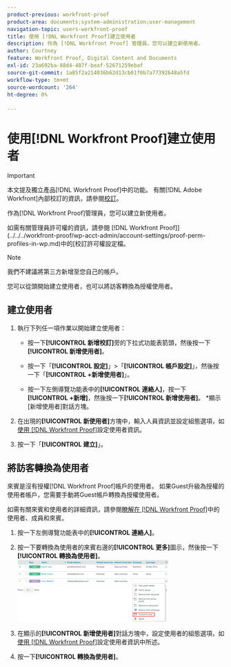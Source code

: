 ```yaml
---
product-previous: workfront-proof
product-area: documents;system-administration;user-management
navigation-topic: users-workfront-proof
title: 使用 [!DNL Workfront Proof]建立使用者
description: 作為 [!DNL Workfront Proof] 管理員，您可以建立新使用者。
author: Courtney
feature: Workfront Proof, Digital Content and Documents
exl-id: 23a692ba-88d4-487f-beaf-52671259ebaf
source-git-commit: 1a85f2a214036b62d13cb01f0b7a77392648a5fd
workflow-type: tm+mt
source-wordcount: '264'
ht-degree: 0%

---
```


# 使用[!DNL Workfront Proof]建立使用者

>[!IMPORTANT]
>
>本文提及獨立產品[!DNL Workfront Proof]中的功能。 有關[!DNL Adobe Workfront]內部校訂的資訊，請參閱[校訂](../../../review-and-approve-work/proofing/proofing.md)。

作為[!DNL Workfront Proof]管理員，您可以建立新使用者。

如需有關管理員許可權的資訊，請參閱 [!DNL Workfront Proof]](../../../workfront-proof/wp-acct-admin/account-settings/proof-perm-profiles-in-wp.md)中的[校訂許可權設定檔。

>[!NOTE]
>
>我們不建議將第三方新增至您自己的帳戶。

您可以從頭開始建立使用者，也可以將訪客轉換為授權使用者。

## 建立使用者

1. 執行下列任一項作業以開始建立使用者：

   * 按一下&#x200B;**[!UICONTROL 新增校訂]**&#x200B;旁的下拉式功能表箭頭，然後按一下&#x200B;**[!UICONTROL 新增使用者]**。

   * 按一下「**[!UICONTROL 設定]**」>「**[!UICONTROL 帳戶設定]**」，然後按一下「**[!UICONTROL +新增使用者]**」。

   * 按一下左側導覽功能表中的&#x200B;**[!UICONTROL 連絡人]**，按一下&#x200B;**[!UICONTROL +新增]**，然後按一下&#x200B;**[!UICONTROL 新增使用者]**。
*顯示[新增使用者]對話方塊。

1. 在出現的&#x200B;**[!UICONTROL 新使用者]**&#x200B;方塊中，輸入人員資訊並設定組態選項，如[使用 [!DNL Workfront Proof]](../../../workfront-proof/wp-mnguserscontacts/users/configure-user-info.md)設定使用者資訊。

1. 按一下「**[!UICONTROL 建立]**」。

## 將訪客轉換為使用者

來賓是沒有授權[!DNL Workfront Proof]帳戶的使用者。 如果Guest升級為授權的使用者帳戶，您需要手動將Guest帳戶轉換為授權使用者。

如需有關來賓和使用者的詳細資訊，請參閱[瞭解在 [!DNL Workfront Proof]](../../../workfront-proof/wp-mnguserscontacts/contacts/use-members-guests.md)中的使用者、成員和來賓。

1. 按一下左側導覽功能表中的&#x200B;**[!UICONTROL 連絡人]**。
1. 按一下要轉換為使用者的來賓右邊的&#x200B;**[!UICONTROL 更多]**&#x200B;圖示，然後按一下&#x200B;**[!UICONTROL 轉換為使用者]**。
   ![熒幕擷圖_2018-03-30_14-08-35.png](assets/screenshot-2018-03-30-14-08-35-350x143.png)

1. 在顯示的&#x200B;**[!UICONTROL 新增使用者]**&#x200B;對話方塊中，設定使用者的組態選項，如[使用 [!DNL Workfront Proof]](../../../workfront-proof/wp-mnguserscontacts/users/configure-user-info.md)設定使用者資訊中所述。

1. 按一下&#x200B;**[!UICONTROL 轉換為使用者]**。
